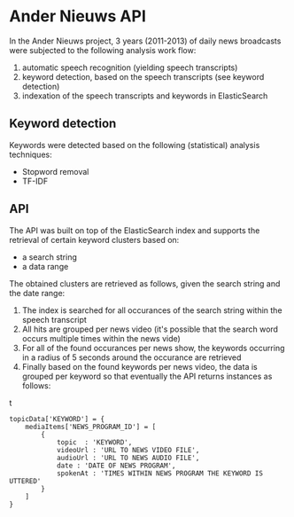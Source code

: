Ander Nieuws API
================

In the Ander Nieuws project, 3 years (2011-2013) of daily news broadcasts were subjected to the following analysis work flow:

1. automatic speech recognition (yielding speech transcripts)
2. keyword detection, based on the speech transcripts (see keyword detection)
3. indexation of the speech transcripts and keywords in ElasticSearch


Keyword detection
----------------
Keywords were detected based on the following (statistical) analysis techniques:
- Stopword removal
- TF-IDF


API
----------------

The API was built on top of the ElasticSearch index and supports the retrieval of certain keyword clusters based on:
- a search string
- a data range

The obtained clusters are retrieved as follows, given the search string and the date range:

1. The index is searched for all occurances of the search string within the speech transcript
2. All hits are grouped per news video (it's possible that the search word occurs multiple times within the news vide)
3. For all of the found occurances per news show, the keywords occurring in a radius of 5 seconds around the occurance are retrieved
4. Finally based on the found keywords per news video, the data is grouped per keyword so that eventually the API returns instances as follows:

t

	topicData['KEYWORD'] = {
		mediaItems['NEWS_PROGRAM_ID'] = [
			{
				topic  : 'KEYWORD',
				videoUrl : 'URL TO NEWS VIDEO FILE',
				audioUrl : 'URL TO NEWS AUDIO FILE',
				date : 'DATE OF NEWS PROGRAM',
				spokenAt : 'TIMES WITHIN NEWS PROGRAM THE KEYWORD IS UTTERED'
			}
		]
	}
